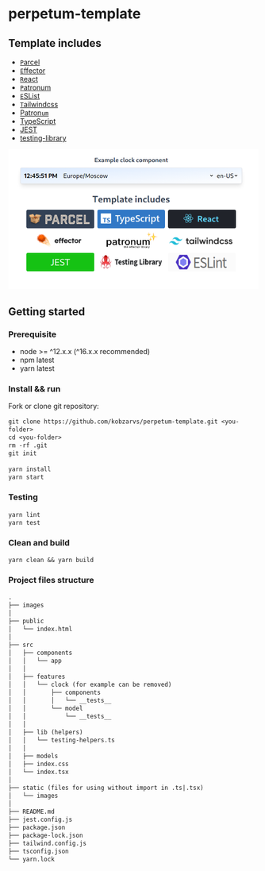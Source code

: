 # perpetum-template

## Template includes

- [`P`arcel](https://parceljs.org/)
- [`E`ffector](https://effector.dev/)
- [`R`eact](https://ru.reactjs.org/)
- [`P`atronum](https://github.com/effector/patronum)
- [`E`SList](https://eslint.org/)
- [`T`ailwindcss](https://tailwindcss.com/)
- [Patron`um`](https://github.com/effector/patronum)
- [TypeScript](https://www.typescriptlang.org/)
- [JEST](https://jestjs.io/ru/)
- [testing-library](https://testing-library.com/)

![screenshot](images/screenshot.png)

## Getting started

### Prerequisite

- node >= ^12.x.x (^16.x.x recommended)
- npm latest
- yarn latest

### Install && run

Fork or clone git repository:

```shell
git clone https://github.com/kobzarvs/perpetum-template.git <you-folder>
cd <you-folder>
rm -rf .git
git init

yarn install
yarn start
```

### Testing

```shell
yarn lint
yarn test
```

### Clean and build

```shell
yarn clean && yarn build
```

### Project files structure

```text
.
├── images
│
├── public
│   └── index.html
│
├── src
│   ├── components
│   │   └── app
│   │
│   ├── features
│   │   └── clock (for example can be removed)
│   │       ├── components
│   │       │   └── __tests__
│   │       └── model
│   │           └── __tests__
│   │
│   ├── lib (helpers)
│   │   └── testing-helpers.ts
│   │
│   ├── models
│   ├── index.css
│   └── index.tsx
│
├── static (files for using without import in .ts|.tsx)
│   └── images
│
├── README.md
├── jest.config.js
├── package.json
├── package-lock.json
├── tailwind.config.js
├── tsconfig.json
└── yarn.lock
```
